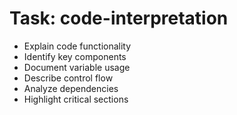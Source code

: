 <!-- ---
!-- title: 2024-12-27 23:16:45
!-- author: Yusuke Watanabe
!-- date: /home/ywatanabe/.emacs.d/lisp/elmo/workspace/resources/prompt-templates/components/02_tasks/code-interpretation.md
!-- --- -->

# Task: code-interpretation
* Explain code functionality
* Identify key components
* Document variable usage
* Describe control flow
* Analyze dependencies
* Highlight critical sections